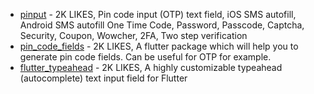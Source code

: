 - [pinput](https://pub.dev/packages/pinput) - 2K LIKES, Pin code input (OTP) text field, iOS SMS autofill, Android SMS autofill One Time Code, Password, Passcode, Captcha, Security, Coupon, Wowcher, 2FA, Two step verification
- [pin_code_fields](https://pub.dev/packages/pin_code_fields) - 2K LIKES, A flutter package which will help you to generate pin code fields. Can be useful for OTP for example.
- [flutter_typeahead](https://pub.dev/packages/flutter_typeahead) - 2K LIKES, A highly customizable typeahead (autocomplete) text input field for Flutter
